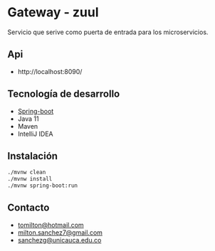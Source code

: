 # Gateway - zuul

Servicio que serive como puerta de entrada para los microservicios.

## Api

- http://localhost:8090/

## Tecnología de desarrollo
- [Spring-boot ](https://spring.io/projects/spring-boot)
- Java 11
- Maven
- IntelliJ IDEA

## Instalación

```bash
./mvnw clean
./mvnw install
./mvnw spring-boot:run
```

## Contacto

- tomilton@hotmail.com
- milton.sanchez7@gmail.com
- sanchezg@unicauca.edu.co